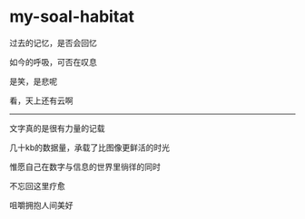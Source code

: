 # my-soal-habitat

过去的记忆，是否会回忆

如今的呼吸，可否在叹息

是笑，是悲呢

看，天上还有云啊

---
文字真的是很有力量的记载  

几十kb的数据量，承载了比图像更鲜活的时光  

惟愿自己在数字与信息的世界里徜徉的同时  

不忘回这里疗愈  

咀嚼拥抱人间美好
